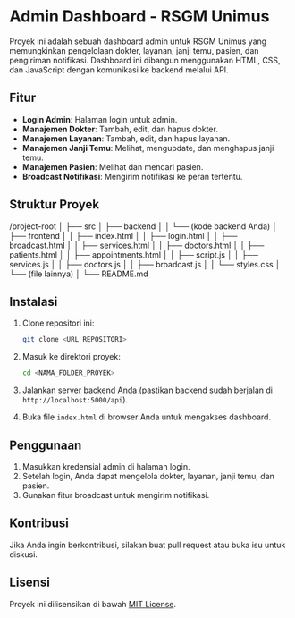 # Admin Dashboard - RSGM Unimus

Proyek ini adalah sebuah dashboard admin untuk RSGM Unimus yang memungkinkan pengelolaan dokter, layanan, janji temu, pasien, dan pengiriman notifikasi. Dashboard ini dibangun menggunakan HTML, CSS, dan JavaScript dengan komunikasi ke backend melalui API.

## Fitur

- **Login Admin**: Halaman login untuk admin.
- **Manajemen Dokter**: Tambah, edit, dan hapus dokter.
- **Manajemen Layanan**: Tambah, edit, dan hapus layanan.
- **Manajemen Janji Temu**: Melihat, mengupdate, dan menghapus janji temu.
- **Manajemen Pasien**: Melihat dan mencari pasien.
- **Broadcast Notifikasi**: Mengirim notifikasi ke peran tertentu.

## Struktur Proyek
/project-root
│
├── src
│ ├── backend
│ │ └── (kode backend Anda)
│ ├── frontend
│ │ ├── index.html
│ │ ├── login.html
│ │ ├── broadcast.html
│ │ ├── services.html
│ │ ├── doctors.html
│ │ ├── patients.html
│ │ ├── appointments.html
│ │ ├── script.js
│ │ ├── services.js
│ │ ├── doctors.js
│ │ ├── broadcast.js
│ │ └── styles.css
│ └── (file lainnya)
│
└── README.md

## Instalasi

1. Clone repositori ini:
   ```bash
   git clone <URL_REPOSITORI>
   ```

2. Masuk ke direktori proyek:
   ```bash
   cd <NAMA_FOLDER_PROYEK>
   ```

3. Jalankan server backend Anda (pastikan backend sudah berjalan di `http://localhost:5000/api`).

4. Buka file `index.html` di browser Anda untuk mengakses dashboard.

## Penggunaan

1. Masukkan kredensial admin di halaman login.
2. Setelah login, Anda dapat mengelola dokter, layanan, janji temu, dan pasien.
3. Gunakan fitur broadcast untuk mengirim notifikasi.

## Kontribusi

Jika Anda ingin berkontribusi, silakan buat pull request atau buka isu untuk diskusi.

## Lisensi

Proyek ini dilisensikan di bawah [MIT License](LICENSE).